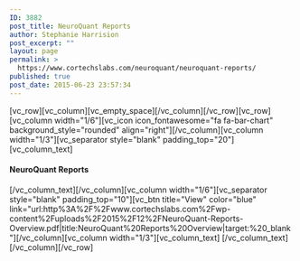 ```yaml
---
ID: 3882
post_title: NeuroQuant Reports
author: Stephanie Harrision
post_excerpt: ""
layout: page
permalink: >
  https://www.cortechslabs.com/neuroquant/neuroquant-reports/
published: true
post_date: 2015-06-23 23:57:34
---
```

[vc_row][vc_column][vc_empty_space][/vc_column][/vc_row][vc_row][vc_column width="1/6"][vc_icon icon_fontawesome="fa fa-bar-chart" background_style="rounded" align="right"][/vc_column][vc_column width="1/3"][vc_separator style="blank" padding_top="20"][vc_column_text]
<h4>NeuroQuant Reports</h4>
[/vc_column_text][/vc_column][vc_column width="1/6"][vc_separator style="blank" padding_top="10"][vc_btn title="View" color="blue" link="url:http%3A%2F%2Fwww.cortechslabs.com%2Fwp-content%2Fuploads%2F2015%2F12%2FNeuroQuant-Reports-Overview.pdf|title:NeuroQuant%20Reports%20Overview|target:%20_blank"][/vc_column][vc_column width="1/3"][vc_column_text]
[/vc_column_text][/vc_column][/vc_row]